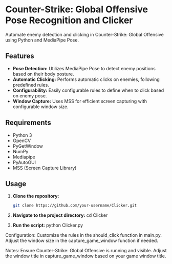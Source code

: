 # Counter-Strike: Global Offensive Pose Recognition and Clicker

Automate enemy detection and clicking in Counter-Strike: Global Offensive using Python and MediaPipe Pose.

## Features

- **Pose Detection:** Utilizes MediaPipe Pose to detect enemy positions based on their body posture.
- **Automatic Clicking:** Performs automatic clicks on enemies, following predefined rules.
- **Configurability:** Easily configurable rules to define when to click based on enemy pose.
- **Window Capture:** Uses MSS for efficient screen capturing with configurable window size.

## Requirements

- Python 3
- OpenCV
- PyGetWindow
- NumPy
- Mediapipe
- PyAutoGUI
- MSS (Screen Capture Library)

## Usage

1. **Clone the repository:**
   ```bash
   git clone https://github.com/your-username/Clicker.git


2. **Navigate to the project directory:**
cd Clicker


3. **Run the script:**
python Clicker.py


Configuration:
Customize the rules in the should_click function in main.py. Adjust the window size in the capture_game_window function if needed.

Notes:
Ensure Counter-Strike: Global Offensive is running and visible. Adjust the window title in capture_game_window based on your game window title.




